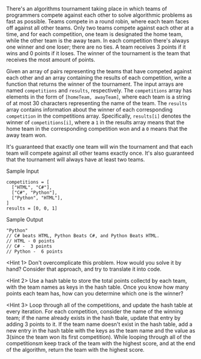 There's an algorithms tournament taking place in which teams of programmers compete against each other to solve algorithmic problems as fast as possible. Teams compete in a round robin, where each team faces off against all other teams. Only two teams compete against each other at a time, and for each competition, one team is designated the home team, while the other team is the away team. In each competition there's always one winner and one loser; there are no ties. A team receives 3 points if it wins and 0 points if it loses. The winner of the tournament is the team that receives the most amount of points.

Given an array of pairs representing the teams that have competed against each other and an array containing the results of each competition, write a function that returns the winner of the tournament. The input arrays are named `competitions` and `results`, respectively. The `competitions` array has elements in the form of `[homeTeam, awayTeam]`, where each team is a string of at most 30 characters representing the name of the team. The `results` array contains information about the winner of each corresponding `competition` in the competitions array. Specifically, `results[i]` denotes the winner of `competitions[i]`, where a `1` in the results array means that the home team in the corresponding competition won and a `0` means that the away team won.

It's guaranteed that exactly one team will win the tournament and that each team will compete against all other teams exactly once. It's also guaranteed that the tournament will always have at least two teams.

Sample Input
```
competitions = [
  ["HTML", "C#"],
  ["C#", "Python"],
  ["Python", "HTML"],
]
results = [0, 0, 1]
```

Sample Output
```
"Python"
// C# beats HTML, Python Beats C#, and Python Beats HTML.
// HTML - 0 points 
// C# -  3 points
// Python -  6 points
```

<Hint 1>
Don't overcomplicate this problem. How would you solve it by hand? Consider that approach, and try to translate it into code.

<Hint 2>
Use a hash table to store the total points collectd by each team, with the team names as keys in the hash table. Once you know how many points each team has, how can you determine which one is the winner?

<Hint 3>
Loop through all of the competitions, and update the hash table at every iteration. For each competition, consider the name of the winning team; if the name already exists in the hash tbale, update that entry by adding 3 points to it. If the team name doesn't exist in the hash table, add a new entry in the hash table with the keys as the team name and the value as 3(since the team won its first competition). While looping through all of the competitionsm keep track of the team with the highest score, and at the end of the algorithm, return the team with the highest score.